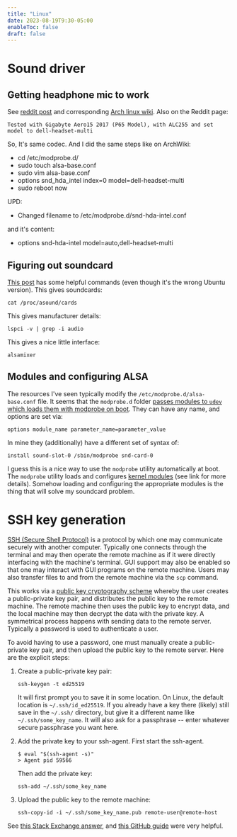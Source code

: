 ```yaml
---
title: "Linux"
date: 2023-08-19T9:30-05:00
enableToc: false
draft: false
---
```


# Sound driver

## Getting headphone mic to work

See [reddit post](https://www.reddit.com/r/ManjaroLinux/comments/pivytl/realtek_alc255_codec_35mm_mic_not_working/) and corresponding [Arch linux wiki](https://wiki.archlinux.org/title/Advanced_Linux_Sound_Architecture#Correctly_detect_microphone_plugged_in_a_4-pin_3.5mm_(TRRS)_jack).
Also on the Reddit page:
```
Tested with Gigabyte Aero15 2017 (P65 Model), with ALC255 and set model to dell-headset-multi
```

So, It's same codec. And I did the same steps like on ArchWiki:

- cd /etc/modprobe.d/
- sudo touch alsa-base.conf
- sudo vim alsa-base.conf
- options snd_hda_intel index=0 model=dell-headset-multi
- sudo reboot now 

UPD:

- Changed filename to /etc/modprobe.d/snd-hda-intel.conf

and it's content:

- options snd-hda-intel model=auto,dell-headset-multi 

## Figuring out soundcard

[This post](https://net2.com/how-to-view-your-sound-card-information-using-the-terminal-in-ubuntu-18-04/) has some helpful commands (even though it's the wrong Ubuntu version).
This gives soundcards:
```
cat /proc/asound/cards
```
This gives manufacturer details:
```
lspci -v | grep -i audio
```
This gives a nice little interface:
```
alsamixer
```

## Modules and configuring ALSA

The resources I've seen typically modify the `/etc/modprobe.d/alsa-base.conf` file. 
It seems that the `modprobe.d` folder [passes modules to `udev` which loads them with modprobe on boot](https://wiki.archlinux.org/title/Kernel_module#Using_files_in_/etc/modprobe.d/).
They can have any name, and options are set via:
```
options module_name parameter_name=parameter_value
```
In mine they (additionally) have a different set of syntax of:
```
install sound-slot-0 /sbin/modprobe snd-card-0
```
I guess this is a nice way to use the `modprobe` utility automatically at boot.
The `modprobe` utility loads and configures [kernel modules](https://sysprog21.github.io/lkmpg/) (see link for more details).
Somehow loading and configuring the appropriate modules is the thing that will solve my soundcard problem.

# SSH key generation

[SSH (Secure Shell Protocol)](https://www.wikiwand.com/en/Secure_Shell) is a protocol by which one may communicate securely with another computer.
Typically one connects through the terminal and may then operate the remote machine as if it were directly interfacing with the machine's terminal.
GUI support may also be enabled so that one may interact with GUI programs on the remote machine.
Users may also transfer files to and from the remote machine via the `scp` command.

This works via a [public key cryptography scheme](https://www.wikiwand.com/en/Public-key_cryptography) whereby the user creates a public-private key pair, and distributes the public key to the remote machine.
The remote machine then uses the public key to encrypt data, and the local machine may then decrypt the data with the private key.
A symmetrical process happens with sending data to the remote server.
Typically a password is used to authenticate a user.

To avoid having to use a password, one must manually create a public-private key pair, and then upload the public key to the remote server.
Here are the explicit steps:

1. Create a public-private key pair:
    ```{linenos=false} bash
    ssh-keygen -t ed25519
    ```
    It will first prompt you to save it in some location.
    On Linux, the default location is `~/.ssh/id_ed25519`. 
    If you already have a key there (likely) still save in the `~/.ssh/` directory, but give it a different name like `~/.ssh/some_key_name`.
    It will also ask for a passphrase -- enter whatever secure passphrase you want here.

2. Add the private key to your ssh-agent.
    First start the ssh-agent.
    ```{linenos=false} bash
    $ eval "$(ssh-agent -s)"
    > Agent pid 59566
    ```
    Then add the private key:
    ```{linenos=false}
    ssh-add ~/.ssh/some_key_name
    ```

3. Upload the public key to the remote machine:
    ```{linenos=false} bash
    ssh-copy-id -i ~/.ssh/some_key_name.pub remote-user@remote-host
    ```
See [this Stack Exchange answer](https://superuser.com/a/8110/1375974), and [this GitHub guide](https://docs.github.com/en/authentication/connecting-to-github-with-ssh/generating-a-new-ssh-key-and-adding-it-to-the-ssh-agent) were very helpful.
